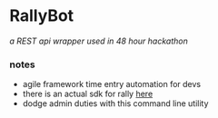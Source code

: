 # RallyBot
_a REST api wrapper used in 48 hour hackathon_

### notes
- agile framework time entry automation for devs
- there is an actual sdk for rally [here](https://github.com/RallyTools/RallyRestToolkitFor.NET)
- dodge admin duties with this command line utility
